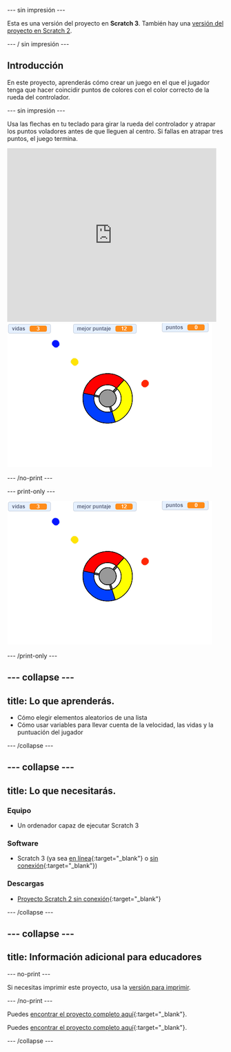 --- sin impresión ---

Esta es una versión del proyecto en **Scratch 3**. También hay una [versión del proyecto en Scratch 2](https://projects.raspberrypi.org/es-ES/projects/catch-the-dots-scratch2).

--- / sin impresión ---

## Introducción

En este proyecto, aprenderás cómo crear un juego en el que el jugador tenga que hacer coincidir puntos de colores con el color correcto de la rueda del controlador.

--- sin impresión ---

Usa las flechas en tu teclado para girar la rueda del controlador y atrapar los puntos voladores antes de que lleguen al centro. Si fallas en atrapar tres puntos, el juego termina.

<div class="scratch-preview">
  <iframe allowtransparency="true" width="485" height="402" src="https://scratch.mit.edu/projects/embed/398084696/?autostart=false" frameborder="0" scrolling="no"></iframe>
  <img src="images/dots-final.png">
</div>

--- /no-print ---

--- print-only ---

![Captura de pantalla de puntos](images/dots-final.png)

--- /print-only ---

--- collapse ---
---
title: Lo que aprenderás.
---

+ Cómo elegir elementos aleatorios de una lista
+ Cómo usar variables para llevar cuenta de la velocidad, las vidas y la puntuación del jugador

--- /collapse ---

--- collapse ---
---
title: Lo que necesitarás.
---

### Equipo

+ Un ordenador capaz de ejecutar Scratch 3

### Software

+ Scratch 3 (ya sea [en línea](http://rpf.io/scratchon){:target="_blank"} o [sin conexión](http://rpf.io/scratchoff){:target="_blank"})

### Descargas

+ [Proyecto Scratch 2 sin conexión](http://rpf.io/p/es-ES/catch-the-dots-go){:target="_blank"}

--- /collapse ---

--- collapse ---
---
title: Información adicional para educadores
---

--- no-print ---

Si necesitas imprimir este proyecto, usa la [versión para imprimir](https://projects.raspberrypi.org/es-ES/projects/catch-the-dots/print).

--- /no-print ---

Puedes [encontrar el proyecto completo aquí](http://rpf.io/p/es-ES/catch-the-dots-get){:target="_blank"}.

Puedes [encontrar el proyecto completo aquí](https://scratch.mit.edu/projects/252923761/#editor){:target="_blank"}.

--- /collapse ---